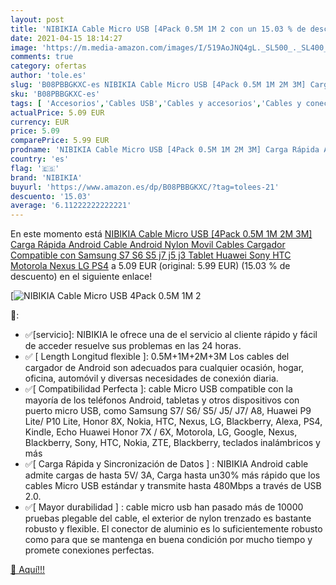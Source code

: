 ```yaml
---
layout: post
title: 'NIBIKIA Cable Micro USB [4Pack 0.5M 1M 2 con un 15.03 % de descuento'
date: 2021-04-15 18:14:27
image: 'https://m.media-amazon.com/images/I/519AoJNQ4gL._SL500_._SL400_.jpg'
comments: true
category: ofertas
author: 'tole.es'
slug: 'B08PBBGKXC-es NIBIKIA Cable Micro USB [4Pack 0.5M 1M 2M 3M] Carga Rápida...'
sku: 'B08PBBGKXC-es'
tags: [ 'Accesorios','Cables USB','Cables y accesorios','Cables y conectores','Informática','android','nibikia', ]
actualPrice: 5.09 EUR
currency: EUR
price: 5.09
comparePrice: 5.99 EUR
prodname: 'NIBIKIA Cable Micro USB [4Pack 0.5M 1M 2M 3M] Carga Rápida Android Cable Android Nylon Movil Cables Cargador Compatible con Samsung S7 S6 S5 j7 j5 j3 Tablet Huawei Sony HTC Motorola Nexus LG PS4'
country: 'es'
flag: '🇪🇸'
brand: 'NIBIKIA'
buyurl: 'https://www.amazon.es/dp/B08PBBGKXC/?tag=tolees-21'
descuento: '15.03'
average: '6.11222222222221'
---
```


En este momento está [NIBIKIA Cable Micro USB [4Pack 0.5M 1M 2M 3M] Carga Rápida Android Cable Android Nylon Movil Cables Cargador Compatible con Samsung S7 S6 S5 j7 j5 j3 Tablet Huawei Sony HTC Motorola Nexus LG PS4](https://www.amazon.es/dp/B08PBBGKXC/?tag=tolees-21) a 5.09 EUR (original: 5.99 EUR) (15.03 %  de descuento) en el siguiente enlace!

[![NIBIKIA Cable Micro USB [4Pack 0.5M 1M 2](https://m.media-amazon.com/images/I/519AoJNQ4gL._SL500_._SL400_.jpg)](https://www.amazon.es/dp/B08PBBGKXC/?tag=tolees-21)

🔎:

- ✅[servicio]: NIBIKIA le ofrece una de el servicio al cliente rápido y fácil de acceder resuelve sus problemas en las 24 horas.
- ✅ [ Length Longitud flexible ]: 0.5M+1M+2M+3M Los cables del cargador de Android son adecuados para cualquier ocasión, hogar, oficina, automóvil y diversas necesidades de conexión diaria.
- ✅[ Compatibilidad Perfecta ]: cable Micro USB compatible con la mayoría de los teléfonos Android, tabletas y otros dispositivos con puerto micro USB, como Samsung S7/ S6/ S5/ J5/ J7/ A8, Huawei P9 Lite/ P10 Lite, Honor 8X, Nokia, HTC, Nexus, LG, Blackberry, Alexa, PS4, Kindle, Echo Huawei Honor 7X / 6X, Motorola, LG, Google, Nexus, Blackberry, Sony, HTC, Nokia, ZTE, Blackberry, teclados inalámbricos y más
- ✅[ Carga Rápida y Sincronización de Datos ] : NIBIKIA Android cable admite cargas de hasta 5V/ 3A, Carga hasta un30% más rápido que los cables Micro USB estándar y transmite hasta 480Mbps a través de USB 2.0.
- ✅[ Mayor durabilidad ] : cable micro usb han pasado más de 10000 pruebas plegable del cable, el exterior de nylon trenzado es bastante robusto y flexible. El conector de aluminio es lo suficientemente robusto como para que se mantenga en buena condición por mucho tiempo y promete conexiones perfectas.

[🛒 Aquí!!!](https://www.amazon.es/dp/B08PBBGKXC/?tag=tolees-21)
